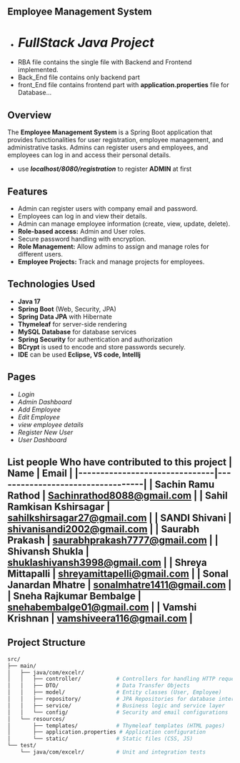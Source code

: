 ## Employee Management System
- # *FullStack Java Project*
- RBA file contains the single file with Backend and Frontend implemented.
- Back_End file contains only backend part
- front_End file contains frontend part with **application.properties** file for Database...
## Overview
The **Employee Management System** is a Spring Boot application that provides functionalities for user registration, employee management, and administrative tasks. Admins can register users and employees, and employees can log in and access their personal details.
- use ***localhost/8080/registration*** to register **ADMIN** at first

## Features
- Admin can register users with company email and password.
- Employees can log in and view their details.
- Admin can manage employee information (create, view, update, delete).
- **Role-based access:** Admin and User roles.
- Secure password handling with encryption.
- **Role Management:** Allow admins to assign and manage roles for different users.
- **Employee Projects:** Track and manage projects for employees.
  
## Technologies Used
- **Java 17**
- **Spring Boot** (Web, Security, JPA)
- **Spring Data JPA** with Hibernate
- **Thymeleaf** for server-side rendering
- **MySQL Database** for database services
- **Spring Security** for authentication and authorization 
- **BCrypt** is used to encode and store passwords securely.
- **IDE** can be used **Eclipse, VS code, IntellIj**
## Pages
- *Login*
- *Admin Dashboard*
- *Add Employee*
- *Edit Employee*
- *view employee details*
- *Register New User*
- *User Dashboard*

**List people Who have contributed to this project**
| Name                          | Email                            |
|-------------------------------|----------------------------------|
| Sachin Ramu Rathod            | Sachinrathod8088@gmail.com       |
| Sahil Ramkisan Kshirsagar     | sahilkshirsagar27@gmail.com      |
| SANDI Shivani                 | shivanisandi2002@gmail.com       |
| Saurabh Prakash               | saurabhprakash7777@gmail.com     |
| Shivansh Shukla               | shuklashivansh3998@gmail.com     |
| Shreya Mittapalli             | shreyamittapelli@gmail.com       |
| Sonal Janardan Mhatre         | sonalmhatre1411@gmail.com        |
| Sneha Rajkumar Bembalge       | snehabembalge01@gmail.com        |
| Vamshi Krishnan               | vamshiveera116@gmail.com         |
--------------------------------------------------------------------
## Project Structure

```bash
src/
├── main/
│   ├── java/com/excelr/
│   │   ├── controller/           # Controllers for handling HTTP requests
│   │   ├── DTO/                  # Data Transfer Objects
│   │   ├── model/                # Entity classes (User, Employee)
│   │   ├── repository/           # JPA Repositories for database interaction
│   │   ├── service/              # Business logic and service layer
│   │   └── config/               # Security and email configurations
│   └── resources/
│       ├── templates/            # Thymeleaf templates (HTML pages)
│       ├── application.properties # Application configuration
│       └── static/               # Static files (CSS, JS)
└── test/
    └── java/com/excelr/          # Unit and integration tests





